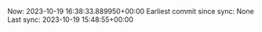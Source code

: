 Now: 2023-10-19 16:38:33.889950+00:00 Earliest commit since sync: None Last sync: 2023-10-19 15:48:55+00:00
